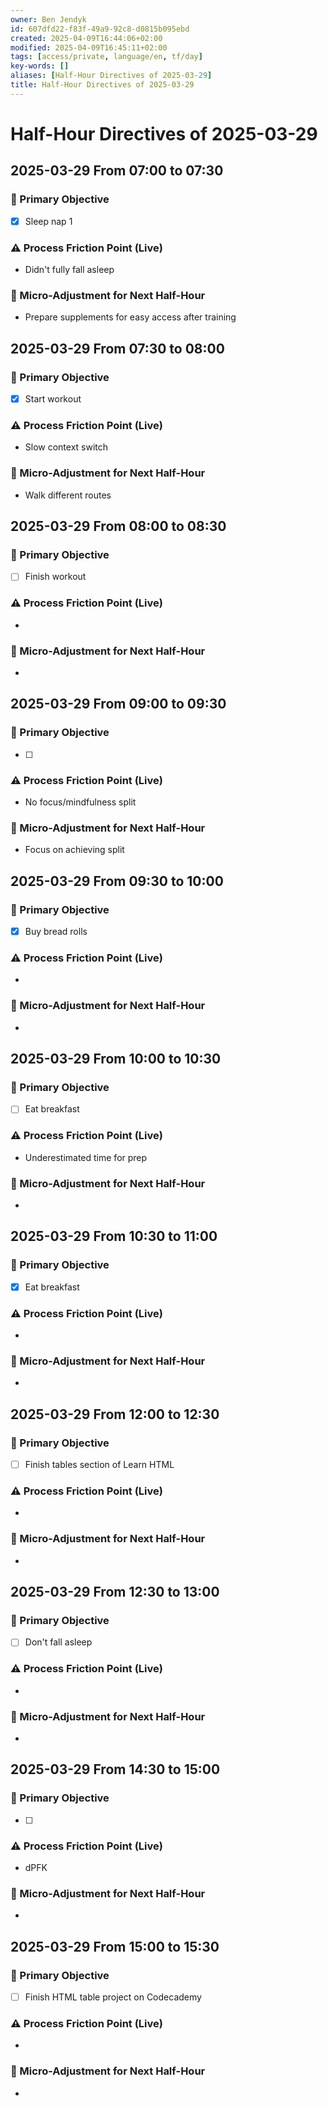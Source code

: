 ```yaml
---
owner: Ben Jendyk
id: 607dfd22-f83f-49a9-92c8-d0815b095ebd
created: 2025-04-09T16:44:06+02:00
modified: 2025-04-09T16:45:11+02:00
tags: [access/private, language/en, tf/day]
key-words: []
aliases: [Half-Hour Directives of 2025-03-29]
title: Half-Hour Directives of 2025-03-29
---
```


# Half-Hour Directives of 2025-03-29

## 2025-03-29 From 07:00 to 07:30

### 🎯 Primary Objective

<!-- What is the single most important thing to accomplish in this 30-minute block? Be outcome-driven. -->
- [x] Sleep nap 1

### ⚠️ Process Friction Point (Live)

<!-- What slowed execution or caused inefficiency? E.g., cognitive lag, distractions, unclear next step. Keep it to one key blocker. -->
- Didn't fully fall asleep

### 🔄 Micro-Adjustment for Next Half-Hour

<!-- What small tweak should be tested in the next session to improve process efficiency? Keep it actionable and easy to implement. -->
- Prepare supplements for easy access after training

## 2025-03-29 From 07:30 to 08:00

### 🎯 Primary Objective

<!-- What is the single most important thing to accomplish in this 30-minute block? Be outcome-driven. -->
- [x] Start workout

### ⚠️ Process Friction Point (Live)

<!-- What slowed execution or caused inefficiency? E.g., cognitive lag, distractions, unclear next step. Keep it to one key blocker. -->
- Slow context switch

### 🔄 Micro-Adjustment for Next Half-Hour

<!-- What small tweak should be tested in the next session to improve process efficiency? Keep it actionable and easy to implement. -->
- Walk different routes

## 2025-03-29 From 08:00 to 08:30

### 🎯 Primary Objective

<!-- What is the single most important thing to accomplish in this 30-minute block? Be outcome-driven. -->
- [ ] Finish workout

### ⚠️ Process Friction Point (Live)

<!-- What slowed execution or caused inefficiency? E.g., cognitive lag, distractions, unclear next step. Keep it to one key blocker. -->
-

### 🔄 Micro-Adjustment for Next Half-Hour

<!-- What small tweak should be tested in the next session to improve process efficiency? Keep it actionable and easy to implement. -->
-

## 2025-03-29 From 09:00 to 09:30

### 🎯 Primary Objective

<!-- What is the single most important thing to accomplish in this 30-minute block? Be outcome-driven. -->
- [ ]

### ⚠️ Process Friction Point (Live)

<!-- What slowed execution or caused inefficiency? E.g., cognitive lag, distractions, unclear next step. Keep it to one key blocker. -->
- No focus/mindfulness split

### 🔄 Micro-Adjustment for Next Half-Hour

<!-- What small tweak should be tested in the next session to improve process efficiency? Keep it actionable and easy to implement. -->
- Focus on achieving split

## 2025-03-29 From 09:30 to 10:00

### 🎯 Primary Objective

<!-- What is the single most important thing to accomplish in this 30-minute block? Be outcome-driven. -->
- [x] Buy bread rolls

### ⚠️ Process Friction Point (Live)

<!-- What slowed execution or caused inefficiency? E.g., cognitive lag, distractions, unclear next step. Keep it to one key blocker. -->
-

### 🔄 Micro-Adjustment for Next Half-Hour

<!-- What small tweak should be tested in the next session to improve process efficiency? Keep it actionable and easy to implement. -->
-

## 2025-03-29 From 10:00 to 10:30

### 🎯 Primary Objective

<!-- What is the single most important thing to accomplish in this 30-minute block? Be outcome-driven. -->
- [ ] Eat breakfast

### ⚠️ Process Friction Point (Live)

<!-- What slowed execution or caused inefficiency? E.g., cognitive lag, distractions, unclear next step. Keep it to one key blocker. -->
- Underestimated time for prep

### 🔄 Micro-Adjustment for Next Half-Hour

<!-- What small tweak should be tested in the next session to improve process efficiency? Keep it actionable and easy to implement. -->
-

## 2025-03-29 From 10:30 to 11:00

### 🎯 Primary Objective

<!-- What is the single most important thing to accomplish in this 30-minute block? Be outcome-driven. -->
- [x] Eat breakfast

### ⚠️ Process Friction Point (Live)

<!-- What slowed execution or caused inefficiency? E.g., cognitive lag, distractions, unclear next step. Keep it to one key blocker. -->
-

### 🔄 Micro-Adjustment for Next Half-Hour

<!-- What small tweak should be tested in the next session to improve process efficiency? Keep it actionable and easy to implement. -->
-

## 2025-03-29 From 12:00 to 12:30

### 🎯 Primary Objective

<!-- What is the single most important thing to accomplish in this 30-minute block? Be outcome-driven. -->
- [ ] Finish tables section of Learn HTML

### ⚠️ Process Friction Point (Live)

<!-- What slowed execution or caused inefficiency? E.g., cognitive lag, distractions, unclear next step. Keep it to one key blocker. -->
-

### 🔄 Micro-Adjustment for Next Half-Hour

<!-- What small tweak should be tested in the next session to improve process efficiency? Keep it actionable and easy to implement. -->
-

## 2025-03-29 From 12:30 to 13:00

### 🎯 Primary Objective

<!-- What is the single most important thing to accomplish in this 30-minute block? Be outcome-driven. -->
- [ ] Don't fall asleep

### ⚠️ Process Friction Point (Live)

<!-- What slowed execution or caused inefficiency? E.g., cognitive lag, distractions, unclear next step. Keep it to one key blocker. -->
-

### 🔄 Micro-Adjustment for Next Half-Hour

<!-- What small tweak should be tested in the next session to improve process efficiency? Keep it actionable and easy to implement. -->
-

## 2025-03-29 From 14:30 to 15:00

### 🎯 Primary Objective

<!-- What is the single most important thing to accomplish in this 30-minute block? Be outcome-driven. -->
- [ ]

### ⚠️ Process Friction Point (Live)

<!-- What slowed execution or caused inefficiency? E.g., cognitive lag, distractions, unclear next step. Keep it to one key blocker. -->
- dPFK

### 🔄 Micro-Adjustment for Next Half-Hour

<!-- What small tweak should be tested in the next session to improve process efficiency? Keep it actionable and easy to implement. -->
-

## 2025-03-29 From 15:00 to 15:30

### 🎯 Primary Objective

<!-- What is the single most important thing to accomplish in this 30-minute block? Be outcome-driven. -->
- [ ] Finish HTML table project on Codecademy

### ⚠️ Process Friction Point (Live)

<!-- What slowed execution or caused inefficiency? E.g., cognitive lag, distractions, unclear next step. Keep it to one key blocker. -->
-

### 🔄 Micro-Adjustment for Next Half-Hour

<!-- What small tweak should be tested in the next session to improve process efficiency? Keep it actionable and easy to implement. -->
-

